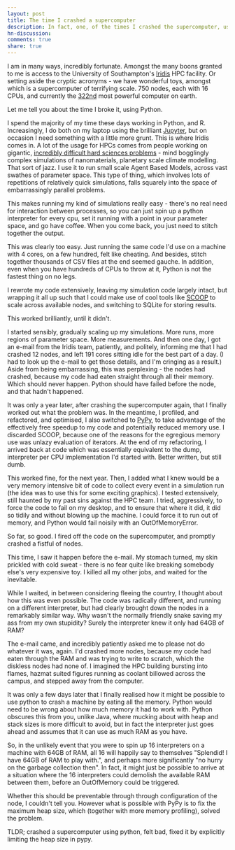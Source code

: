 ```yaml
---
layout: post
title: The time I crashed a supercomputer
description: In fact, one, of the times I crashed the supercomputer, using only python.
hn-discussion:
comments: true
share: true
---
```


I am in many ways, incredibly fortunate. Amongst the many boons granted to me is access to the University of Southampton's [Iridis](https://www.southampton.ac.uk/isolutions/computing/hpc/iridis/) HPC facility. Or setting aside the cryptic acronyms - we have wonderful toys, amongst which is a supercomputer of terrifying scale. 750 nodes, each with 16 CPUs, and currently the [322nd](http://www.top500.org/system/178203) most powerful computer on earth.

Let me tell you about the time I broke it, using Python.

I spend the majority of my time these days working in Python, and R. Increasingly, I do both on my laptop using the brilliant [Jupyter](https://jupyter.org/), but on occasion I need something with a little more grunt. This is where Iridis comes in. A lot of the usage for HPCs comes from people working on gigantic, [incredibly difficult hard sciences problems](http://cmg.soton.ac.uk/research/) - mind bogglingly complex simulations of nanomaterials, planetary scale climate modelling. That sort of jazz. I use it to run small scale Agent Based Models, across vast swathes of parameter space. This type of thing, which involves lots of repetitions of relatively quick simulations, falls squarely into the space of embarrassingly parallel problems. 

This makes running my kind of simulations really easy - there's no real need for interaction between processes, so you can just spin up a python interpreter for every cpu, set it running with a point in your parameter space, and go have coffee. When you come back, you just need to stitch together the output.

This was clearly too easy. Just running the same code I'd use on a machine with 4 cores, on a few hundred, felt like cheating. And besides, stitch together thousands of CSV files at the end seemed gauche. In addition, even when you have hundreds of CPUs to throw at it, Python is not the fastest thing on no legs.

I rewrote my code extensively, leaving my simulation code largely intact, but wrapping it all up such that I could make use of cool tools like [SCOOP](https://github.com/soravux/scoop) to scale across available nodes, and switching to SQLite for storing results.

This worked brilliantly, until it didn't.

I started sensibly, gradually scaling up my simulations. More runs, more regions of parameter space. More measurements. And then one day, I got an e-mail from the Iridis team, patiently, and politely, informing me that I had crashed 12 nodes, and left 191 cores sitting idle for the best part of a day. (I had to look up the e-mail to get those details, and I'm cringing as a result.)
Aside from being embarrassing, this was perplexing - the nodes had crashed, because my code had eaten straight through all their memory. Which should never happen. Python should have failed before the node, and that hadn't happened.

It was only a year later, after crashing the supercomputer again, that I finally worked out what the problem was. In the meantime, I profiled, and refactored, and optimised, I also switched to [PyPy](http://pypy.org), to take advantage of the effectively free speedup to my code and potentially reduced memory use. I discarded SCOOP, because one of the reasons for the egregious memory use was unlazy evaluation of iterators. At the end of my refactoring, I arrived back at code which was essentially equivalent to the dump, interpreter per CPU implementation I'd started with. Better written, but still dumb.

This worked fine, for the next year. Then, I added what I knew would be a very memory intensive bit of code to collect every event in a simulation run (the idea was to use this for some exciting graphics). I tested extensively, still haunted by my past sins against the HPC team. I tried, aggressively, to force the code to fail on my desktop, and to ensure that where it did, it did so tidily and without blowing up the machine. I could force it to run out of memory, and Python would fail noisily with an OutOfMemoryError.

So far, so good. I fired off the code on the supercomputer, and promptly crashed a fistful of nodes.

This time, I saw it happen before the e-mail. My stomach turned, my skin prickled with cold sweat - there is no fear quite like breaking somebody else's very expensive toy. I killed all my other jobs, and waited for the inevitable.

While I waited, in between considering fleeing the country, I thought about how this was even possible. The code was radically different, and running on a different interpreter, but had clearly brought down the nodes in a remarkably similar way. Why wasn't the normally friendly snake saving my ass from my own stupidity? Surely the interpreter knew it only had 64GB of RAM?

The e-mail came, and incredibly patiently asked me to please not do whatever it was, again. I'd crashed more nodes, because my code had eaten through the RAM and was trying to write to scratch, which the diskless nodes had none of. I imagined the HPC building bursting into flames, hazmat suited figures running as coolant billowed across the campus, and stepped away from the computer.

It was only a few days later that I finally realised how it might be possible to use python to crash a machine by eating all the memory. Python would need to be wrong about how much memory it had to work with. Python obscures this from you, unlike Java, where mucking about with heap and stack sizes is more difficult to avoid, but in fact the interpreter just goes ahead and assumes that it can use as much RAM as you have.

So, in the unlikely event that you were to spin up 16 interpreters on a machine with 64GB of RAM, all 16 will happily say to themselves "Splendid! I have 64GB of RAM to play with.", and perhaps more significantly "no hurry on the garbage collection then". In fact, it might just be possible to arrive at a situation where the 16 interpreters could demolish the available RAM between them, before an OutOfMemory could be triggered.

Whether this should be preventable through through configuration of the node, I couldn't tell you. However what is possible with PyPy is to fix the maximum heap size, which (together with more memory profiling), solved the problem.

TLDR; crashed a supercomputer using python, felt bad, fixed it by explicitly limiting the heap size in pypy.

